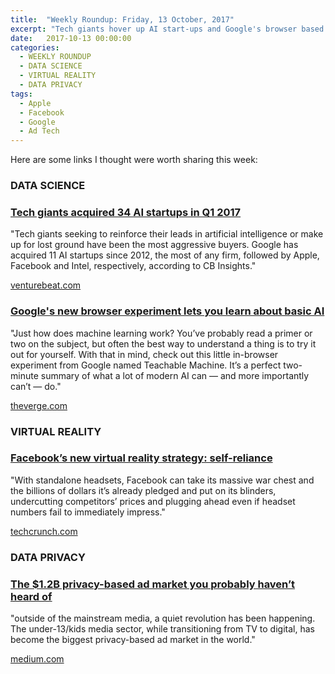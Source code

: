 ```yaml
---
title:  "Weekly Roundup: Friday, 13 October, 2017"
excerpt: "Tech giants hover up AI start-ups and Google's browser based AI experiments"
date:   2017-10-13 00:00:00
categories:
  - WEEKLY ROUNDUP
  - DATA SCIENCE
  - VIRTUAL REALITY
  - DATA PRIVACY
tags:
  - Apple
  - Facebook
  - Google
  - Ad Tech
---
```


Here are some links I thought were worth sharing this week:

<h3 class="category">DATA SCIENCE</h3>

<div class="item">
  <h3 class="item-header">
    <a href="https://venturebeat.com/2017/05/28/tech-giants-acquired-34-ai-startups-in-q1-2017/">Tech giants acquired 34 AI startups in Q1 2017</a>
  </h3>
  <p>
    "Tech giants seeking to reinforce their leads in artificial intelligence or make up for lost ground have been the most aggressive buyers. Google has acquired 11 AI startups since 2012, the most of any firm, followed by Apple, Facebook and Intel, respectively, according to CB Insights."
  </p>
  <span class="item-footer">
    <a href="https://venturebeat.com/2017/05/28/tech-giants-acquired-34-ai-startups-in-q1-2017/">venturebeat.com</a>
  </span>
</div>

<div class="item">
  <h3 class="item-header">
    <a href="https://www.theverge.com/tldr/2017/10/9/16447006/google-teachable-machine-learning-ai-experiment">Google's new browser experiment lets you learn about basic AI</a>
  </h3>
  <p>
    "Just how does machine learning work? You’ve probably read a primer or two on the subject, but often the best way to understand a thing is to try it out for yourself. With that in mind, check out this little in-browser experiment from Google named Teachable Machine. It’s a perfect two-minute summary of what a lot of modern AI can — and more importantly can’t — do."
  </p>
  <span class="item-footer">
    <a href="https://www.theverge.com/tldr/2017/10/9/16447006/google-teachable-machine-learning-ai-experiment">theverge.com</a>
  </span>
</div>

<h3 class="category">VIRTUAL REALITY</h3>

<div class="item">
  <h3 class="item-header">
    <a href="https://techcrunch.com/2017/10/11/facebooks-new-virtual-reality-strategy-self-reliance/">Facebook’s new virtual reality strategy: self-reliance</a>
  </h3>
  <p>
    "With standalone headsets, Facebook can take its massive war chest and the billions of dollars it’s already pledged and put on its blinders, undercutting competitors’ prices and plugging ahead even if headset numbers fail to immediately impress."
  </p>
  <span class="item-footer">
    <a href="https://techcrunch.com/2017/10/11/facebooks-new-virtual-reality-strategy-self-reliance/">techcrunch.com</a>
  </span>
</div>

<h3 class="category">DATA PRIVACY</h3>

<div class="item">
  <h3 class="item-header">
    <a href="https://medium.com/@mrdylancollins/the-1-2b-privacy-based-ad-market-you-probably-havent-heard-of-c894303f2025">The $1.2B privacy-based ad market you probably haven’t heard of</a>
  </h3>
  <p>
    "outside of the mainstream media, a quiet revolution has been happening. The under-13/kids media sector, while transitioning from TV to digital, has become the biggest privacy-based ad market in the world."
  </p>
  <span class="item-footer">
    <a href="https://medium.com/@mrdylancollins/the-1-2b-privacy-based-ad-market-you-probably-havent-heard-of-c894303f2025">medium.com</a>
  </span>
</div>






